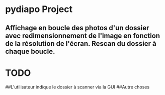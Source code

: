 # pydiapo Project

## Affichage en boucle des photos d'un dossier avec redimensionnement de l'image en fonction de la résolution de l'écran. Rescan du dossier à chaque boucle.

# TODO

##L'utilisateur indique le dossier à scanner via la GUI
##Autre choses
